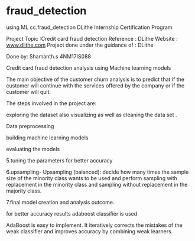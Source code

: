 # fraud_detection
using ML
cc.fraud_detection
DLithe Internship Certification Program

Project Topic :Credit card fraud detection Reference : DLithe Website : www.dlithe.com Project done under the guidance of : DLithe

Done by: Shamanth.s 4NM17IS088

Credit card fraud detection analysis using Machine learning models

The main objective of the customer churn analysis is to predict that if the customer will continue with the services offered by the company or if the customer will quit.

The steps involved in the project are:

exploring the dataset also visualizing as well as cleaning the data set .

Data preprocessing

building machine learning models

evaluating the models

5.tuning the parameters for better accuracy

6.upsampling- Upsampling (balanced): decide how many times the sample size of the minority class wants to be used and perform sampling with replacement in the minority class and sampling without replacement in the majority class.

7.final model creation and analysis outcome.

for better accuracy results adaboost classifier is used

AdaBoost is easy to implement. It iteratively corrects the mistakes of the weak classifier and improves accuracy by combining weak learners.
